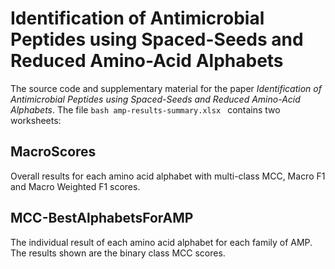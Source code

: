 # Identification of Antimicrobial Peptides using Spaced-Seeds and Reduced Amino-Acid Alphabets


The source code and supplementary material for the paper _Identification of Antimicrobial Peptides using Spaced-Seeds and Reduced Amino-Acid Alphabets_. The file ```bash amp-results-summary.xlsx ``` contains two worksheets:

## MacroScores
Overall results for each amino acid alphabet with multi-class MCC, Macro F1 and Macro Weighted F1 scores.

## MCC-BestAlphabetsForAMP
The individual result of each amino acid alphabet for each family of AMP. The results shown are the binary class MCC scores.
